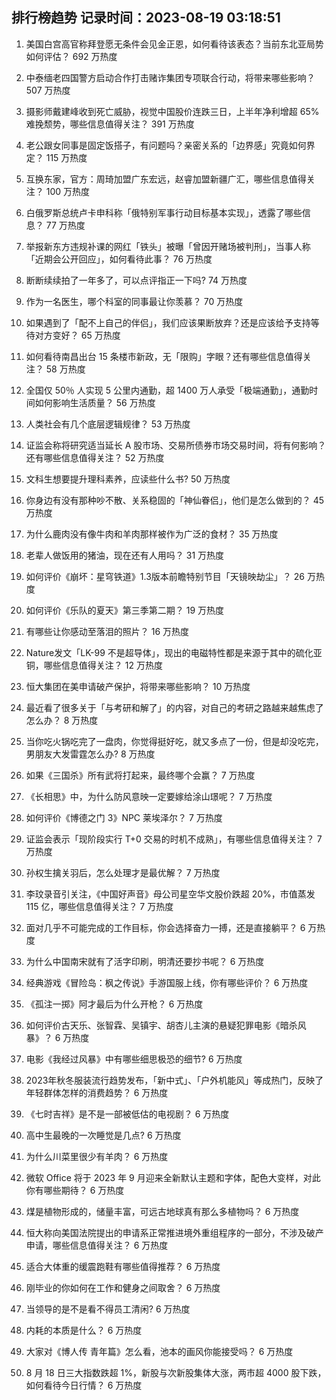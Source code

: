 
## 排行榜趋势 记录时间：2023-08-19 03:18:51
  
  1. 美国白宫高官称拜登愿无条件会见金正恩，如何看待该表态？当前东北亚局势如何评估？ 692 万热度
    
  2. 中泰缅老四国警方启动合作打击赌诈集团专项联合行动，将带来哪些影响？ 507 万热度
    
  3. 摄影师戴建峰收到死亡威胁，视觉中国股价连跌三日，上半年净利增超 65% 难挽颓势，哪些信息值得关注？ 391 万热度
    
  4. 老公跟女同事是固定饭搭子，有问题吗？亲密关系的「边界感」究竟如何界定？ 115 万热度
    
  5. 互换东家，官方：周琦加盟广东宏远，赵睿加盟新疆广汇，哪些信息值得关注？ 100 万热度
    
  6. 白俄罗斯总统卢卡申科称「俄特别军事行动目标基本实现」，透露了哪些信息？ 77 万热度
    
  7. 举报新东方违规补课的网红「铁头」被曝「曾因开赌场被判刑」，当事人称「近期会公开回应」，如何看待此事？ 76 万热度
    
  8. 断断续续拍了一年多了，可以点评指正一下吗? 74 万热度
    
  9. 作为一名医生，哪个科室的同事最让你羡慕？ 70 万热度
    
  10. 如果遇到了「配不上自己的伴侣」，我们应该果断放弃？还是应该给予支持等待对方变好？ 65 万热度
    
  11. 如何看待南昌出台 15 条楼市新政，无「限购」字眼？还有哪些信息值得关注？ 58 万热度
    
  12. 全国仅 50％ 人实现 5 公里内通勤，超 1400 万人承受「极端通勤」，通勤时间如何影响生活质量？ 56 万热度
    
  13. 人类社会有几个底层逻辑规律？ 53 万热度
    
  14. 证监会称将研究适当延长 A 股市场、交易所债券市场交易时间，将有何影响？还有哪些信息值得关注？ 52 万热度
    
  15. 文科生想要提升理科素养，应读些什么书? 50 万热度
    
  16. 你身边有没有那种吵不散、关系稳固的「神仙眷侣」，他们是怎么做到的？ 45 万热度
    
  17. 为什么鹿肉没有像牛肉和羊肉那样被作为广泛的食材？ 35 万热度
    
  18. 老辈人做饭用的猪油，现在还有人用吗？ 31 万热度
    
  19. 如何评价《崩坏：星穹铁道》1.3版本前瞻特别节目「天镜映劫尘」？ 26 万热度
    
  20. 如何评价《乐队的夏天》第三季第二期？ 19 万热度
    
  21. 有哪些让你感动至落泪的照片？ 16 万热度
    
  22. Nature发文「LK-99 不是超导体」，现出的电磁特性都是来源于其中的硫化亚铜，哪些信息值得关注？ 12 万热度
    
  23. 恒大集团在美申请破产保护，将带来哪些影响？ 10 万热度
    
  24. 最近看了很多关于「与考研和解了」的内容，对自己的考研之路越来越焦虑了怎么办？ 8 万热度
    
  25. 当你吃火锅吃完了一盘肉，你觉得挺好吃，就又多点了一份，但是却没吃完，男朋友大发雷霆怎么办? 8 万热度
    
  26. 如果《三国杀》所有武将打起来，最终哪个会赢？ 7 万热度
    
  27. 《长相思》中，为什么防风意映一定要嫁给涂山璟呢？ 7 万热度
    
  28. 如何评价《博德之门 3》NPC 莱埃泽尔？ 7 万热度
    
  29. 证监会表示「现阶段实行 T+0 交易的时机不成熟」，有哪些信息值得关注？ 7 万热度
    
  30. 孙权生擒关羽后，怎么处理才是最优解？ 7 万热度
    
  31. 李玟录音引关注，《中国好声音》母公司星空华文股价跌超 20%，市值蒸发 115 亿，哪些信息值得关注？ 7 万热度
    
  32. 面对几乎不可能完成的工作目标，你会选择奋力一搏，还是直接躺平？ 6 万热度
    
  33. 为什么中国南宋就有了活字印刷，明清还要抄书呢？ 6 万热度
    
  34. 经典游戏《冒险岛：枫之传说》手游国服上线，你有哪些评价？ 6 万热度
    
  35. 《孤注一掷》阿才最后为什么开枪？ 6 万热度
    
  36. 如何评价古天乐、张智霖、吴镇宇、胡杏儿主演的悬疑犯罪电影《暗杀风暴》？ 6 万热度
    
  37. 电影《我经过风暴》中有哪些细思极恐的细节? 6 万热度
    
  38. 2023年秋冬服装流行趋势发布，「新中式」、「户外机能风」等成热门，反映了年轻群体怎样的消费趋势？ 6 万热度
    
  39. 《七时吉祥》是不是一部被低估的电视剧？ 6 万热度
    
  40. 高中生最晚的一次睡觉是几点? 6 万热度
    
  41. 为什么川菜里很少有羊肉？ 6 万热度
    
  42. 微软 Office 将于 2023 年 9 月迎来全新默认主题和字体，配色大变样，对此你有哪些期待？ 6 万热度
    
  43. 煤是植物形成的，储量丰富，可远古地球真有那么多植物吗？ 6 万热度
    
  44. 恒大称向美国法院提出的申请系正常推进境外重组程序的一部分，不涉及破产申请，哪些信息值得关注？ 6 万热度
    
  45. 适合大体重的缓震跑鞋有哪些值得推荐？ 6 万热度
    
  46. 刚毕业的你如何在工作和健身之间取舍？ 6 万热度
    
  47. 当领导的是不是看不得员工清闲? 6 万热度
    
  48. 内耗的本质是什么？ 6 万热度
    
  49. 大家对《博人传 青年篇》怎么看，池本的画风你能接受吗？ 6 万热度
    
  50. 8 月 18 日三大指数跌超 1%，新股与次新股集体大涨，两市超 4000 股下跌，如何看待今日行情？ 6 万热度
    